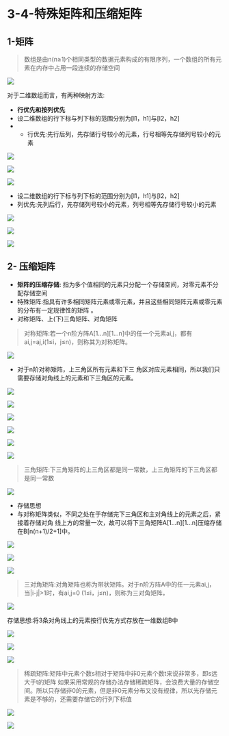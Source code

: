 # 3-4-特殊矩阵和压缩矩阵

## 1-矩阵

> 数组是由n\(n≥1\)个相同类型的数据元素构成的有限序列，一个数组的所有元素在内存中占用一段连续的存储空间

![](../../.gitbook/assets/image%20%2826%29.png)

对于二维数组而言，有两种映射方法:

* **行优先和按列优先**
* 设二维数组的行下标与列下标的范围分别为\[l1，h1\]与\[l2，h2\] 
* * 行优先:先行后列，先存储行号较小的元素，行号相等先存储列号较小的元素

![](../../.gitbook/assets/image%20%2874%29.png)

![](../../.gitbook/assets/image%20%2896%29.png)

![](../../.gitbook/assets/image%20%2833%29.png)

* 设二维数组的行下标与列下标的范围分别为\[l1，h1\]与\[l2，h2\] 
* 列优先:先列后行，先存储列号较小的元素，列号相等先存储行号较小的元素

![](../../.gitbook/assets/image%20%28234%29.png)

![](../../.gitbook/assets/image%20%28109%29.png)

![](../../.gitbook/assets/image%20%28189%29.png)



## 2- 压缩矩阵

* **矩阵的压缩存储:** 指为多个值相同的元素只分配一个存储空间，对零元素不分配存储空间
* 特殊矩阵:指具有许多相同矩阵元素或零元素，并且这些相同矩阵元素或零元素的分布有一定规律性的矩阵 。
* 对称矩阵、上\(下\)三角矩阵、对角矩阵

> 对称矩阵:若一个n阶方阵A\[1...n\]\[1...n\]中的任一个元素ai,j，都有ai,j=aj,i\(1≤i，j≤n\)，则称其为对称矩阵。

![](../../.gitbook/assets/image%20%28265%29.png)

* 对于n阶对称矩阵，上三角区所有元素和下三 角区对应元素相同，所以我们只需要存储对角线上的元素和下三角区的元素。

![](../../.gitbook/assets/image%20%2863%29.png)

![](../../.gitbook/assets/image%20%286%29.png)

![](../../.gitbook/assets/image%20%28127%29.png)

![](../../.gitbook/assets/image%20%2838%29.png)

![](../../.gitbook/assets/image%20%28113%29.png)

![](../../.gitbook/assets/image%20%28225%29.png)



> 三角矩阵:下三角矩阵的上三角区都是同一常数，上三角矩阵的下三角区都是同一常数



![](../../.gitbook/assets/image%20%28290%29.png)

* 存储思想
* 与对称矩阵类似，不同之处在于存储完下三角区和主对角线上的元素之后，紧接着存储对角 线上方的常量一次，故可以将下三角矩阵A\[1...n\]\[1...n\]压缩存储在B\[n\(n+1\)/2+1\]中。

![](../../.gitbook/assets/image%20%28292%29.png)

![](../../.gitbook/assets/image%20%28339%29.png)

![](../../.gitbook/assets/image%20%28209%29.png)



> 三对角矩阵:对角矩阵也称为带状矩阵。对于n阶方阵A中的任一元素ai,j，当\|i-j\|&gt;1时，有ai,j=0 \(1≤i，j≤n\)，则称为三对角矩阵，



![](../../.gitbook/assets/image%20%28140%29.png)

存储思想:将3条对角线上的元素按行优先方式存放在一维数组B中

![](../../.gitbook/assets/image%20%2880%29.png)

![](../../.gitbook/assets/image%20%28295%29.png)

![](../../.gitbook/assets/image%20%28337%29.png)

> 稀疏矩阵:矩阵中元素个数s相对于矩阵中非0元素个数t来说非常多，即s远大于t的矩阵 如果采用常规的存储办法存储稀疏矩阵，会浪费大量的存储空间。所以只存储非0的元素，但是非0元素分布又没有规律，所以光存储元素是不够的，还需要存储它的行列下标值

![](../../.gitbook/assets/image%20%28178%29.png)

![](../../.gitbook/assets/image%20%28358%29.png)

